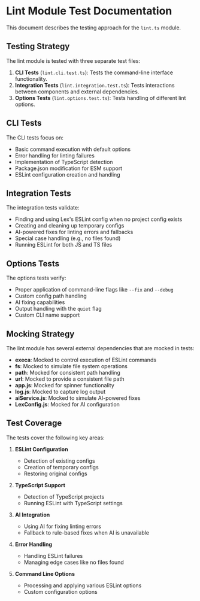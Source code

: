 # Lint Module Test Documentation

This document describes the testing approach for the `lint.ts` module.

## Testing Strategy

The lint module is tested with three separate test files:

1. **CLI Tests** (`lint.cli.test.ts`): Tests the command-line interface functionality.
2. **Integration Tests** (`lint.integration.test.ts`): Tests interactions between components and external dependencies.
3. **Options Tests** (`lint.options.test.ts`): Tests handling of different lint options.

## CLI Tests

The CLI tests focus on:
- Basic command execution with default options
- Error handling for linting failures
- Implementation of TypeScript detection
- Package.json modification for ESM support
- ESLint configuration creation and handling

## Integration Tests

The integration tests validate:
- Finding and using Lex's ESLint config when no project config exists
- Creating and cleaning up temporary configs 
- AI-powered fixes for linting errors and fallbacks
- Special case handling (e.g., no files found)
- Running ESLint for both JS and TS files

## Options Tests

The options tests verify:
- Proper application of command-line flags like `--fix` and `--debug`
- Custom config path handling
- AI fixing capabilities
- Output handling with the `quiet` flag
- Custom CLI name support

## Mocking Strategy

The lint module has several external dependencies that are mocked in tests:

- **execa**: Mocked to control execution of ESLint commands
- **fs**: Mocked to simulate file system operations
- **path**: Mocked for consistent path handling
- **url**: Mocked to provide a consistent file path
- **app.js**: Mocked for spinner functionality
- **log.js**: Mocked to capture log output
- **aiService.js**: Mocked to simulate AI-powered fixes
- **LexConfig.js**: Mocked for AI configuration

## Test Coverage

The tests cover the following key areas:

1. **ESLint Configuration**
   - Detection of existing configs
   - Creation of temporary configs
   - Restoring original configs

2. **TypeScript Support**
   - Detection of TypeScript projects
   - Running ESLint with TypeScript settings

3. **AI Integration**
   - Using AI for fixing linting errors
   - Fallback to rule-based fixes when AI is unavailable

4. **Error Handling**
   - Handling ESLint failures
   - Managing edge cases like no files found

5. **Command Line Options**
   - Processing and applying various ESLint options
   - Custom configuration options 